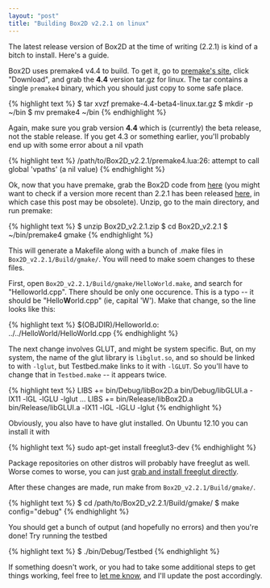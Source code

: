 ```yaml
---
layout: "post"
title: "Building Box2D v2.2.1 on linux"
---
```


The latest release version of Box2D at the time of writing (2.2.1) is kind of a bitch to install. Here's a guide.

Box2D uses premake4 v4.4 to build. To get it, go to [premake's site](http://industriousone.com/premake), click "Download", and grab the **4.4** version tar.gz for linux. The tar contains a single `premake4` binary, which you should just copy to some safe place.

{% highlight text %}
$ tar xvzf premake-4.4-beta4-linux.tar.gz
$ mkdir -p ~/bin
$ mv premake4 ~/bin
{% endhighlight %}

Again, make sure you grab version **4.4** which is (currently) the beta release, not the stable release. If you get 4.3 or something earlier, you'll probably end up with some error about a nil vpath

{% highlight text %}
/path/to/Box2D_v2.2.1/premake4.lua:26: attempt to call global 'vpaths' (a nil value)
{% endhighlight %}

Ok, now that you have premake, grab the Box2D code from [here](http://code.google.com/p/box2d/downloads/detail?name=Box2D_v2.2.1.zip&can=2&q=) (you might want to check if a version more recent than 2.2.1 has been released [here](http://code.google.com/p/box2d/downloads/list), in which case this post may be obsolete). Unzip, go to the main directory, and run premake:

{% highlight text %}
$ unzip Box2D_v2.2.1.zip
$ cd Box2D_v2.2.1
$ ~/bin/premake4 gmake
{% endhighlight %}

This will generate a Makefile along with a bunch of .make files in `Box2D_v2.2.1/Build/gmake/`. You will need to make soem changes to these files.

First, open `Box2D_v2.2.1/Build/gmake/HelloWorld.make`, and search for "Helloworld.cpp". There should be only one occurence. This is a typo -- it should be "Hello**W**orld.cpp" (ie, capital 'W'). Make that change, so the line looks like this:

{% highlight text %}
$(OBJDIR)/Helloworld.o: ../../HelloWorld/HelloWorld.cpp
{% endhighlight %}

The next change involves GLUT, and might be system specific. But, on my system, the name of the glut library is `libglut.so`, and so should be linked to with `-lglut`, but Testbed.make links to it with `-lGLUT`. So you'll have to change that in `Testbed.make` -- it appears twice.

{% highlight text %}
LIBS      += bin/Debug/libBox2D.a bin/Debug/libGLUI.a -lX11 -lGL -lGLU -lglut
...
LIBS      += bin/Release/libBox2D.a bin/Release/libGLUI.a -lX11 -lGL -lGLU -lglut
{% endhighlight %}

Obviously, you also have to have glut installed. On Ubuntu 12.10 you can install it with

{% highlight text %}
sudo apt-get install freeglut3-dev
{% endhighlight %}

Package repositories on other distros will probably have freeglut as well. Worse comes to worse, you can just [grab and install freeglut directly](http://freeglut.sourceforge.net/).

After these changes are made, run make from `Box2D_v2.2.1/Build/gmake/`.

{% highlight text %}
$ cd /path/to/Box2D_v2.2.1/Build/gmake/
$ make config="debug"
{% endhighlight %}

You should get a bunch of output (and hopefully no errors) and then you're done! Try running the testbed

{% highlight text %}
$ ./bin/Debug/Testbed
{% endhighlight %}

If something doesn't work, or you had to take some additional steps to get things working, feel free to [let me know](mailto:alecbenzer@gmail.com), and I'll update the post accordingly.

